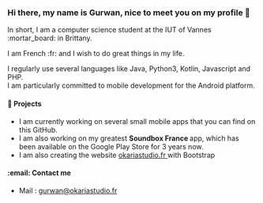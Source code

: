 <h3> Hi there, my name is Gurwan, nice to meet you on my profile 👋 </h3>

<p> In short, I am a computer science student at the IUT of Vannes :mortar_board: in Brittany. </p>

<p> I am French :fr: and I wish to do great things in my life. 
  
<p> I regularly use several languages like Java, Python3, Kotlin, Javascript and PHP. <br>
  I am particularly committed to mobile development for the Android platform. </p>

 <h4> 🔭 Projects </h4>
  <ul>
    <li>
      I am currently working on several small mobile apps that you can find on this GitHub.
    </li>
    <li>
      I am also working on my greatest <strong> Soundbox France </strong> app, which has been available on the Google Play Store for 3 years now.
    </li>
    <li>
      I am also creating the website <a href="okariastudio.fr"> okariastudio.fr </a> with Bootstrap 
    </li>
  </ul>
  
   <h4> :email: Contact me </h4>
  <ul>
    <li>
      Mail : <a href="mailto:gurwan@okariastudio.fr" > gurwan@okariastudio.fr </a>
  </ul>
  

